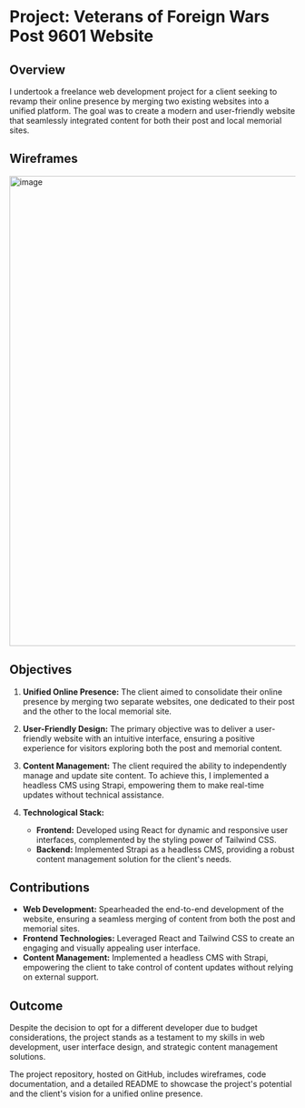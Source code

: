 # Project: Veterans of Foreign Wars Post 9601 Website

## Overview

I undertook a freelance web development project for a client seeking to revamp their online presence by merging two existing websites into a unified platform. The goal was to create a modern and user-friendly website that seamlessly integrated content for both their post and local memorial sites.

## Wireframes
<img width="826" alt="image" src="https://github.com/CodingMauri/vfwSite/assets/106369465/2792347a-43f2-4e39-b32c-c64d54f62d4b">



## Objectives

1. **Unified Online Presence:** The client aimed to consolidate their online presence by merging two separate websites, one dedicated to their post and the other to the local memorial site.

2. **User-Friendly Design:** The primary objective was to deliver a user-friendly website with an intuitive interface, ensuring a positive experience for visitors exploring both the post and memorial content.

3. **Content Management:** The client required the ability to independently manage and update site content. To achieve this, I implemented a headless CMS using Strapi, empowering them to make real-time updates without technical assistance.

4. **Technological Stack:**
   - **Frontend:** Developed using React for dynamic and responsive user interfaces, complemented by the styling power of Tailwind CSS.
   - **Backend:** Implemented Strapi as a headless CMS, providing a robust content management solution for the client's needs.



## Contributions

- **Web Development:** Spearheaded the end-to-end development of the website, ensuring a seamless merging of content from both the post and memorial sites.
- **Frontend Technologies:** Leveraged React and Tailwind CSS to create an engaging and visually appealing user interface.
- **Content Management:** Implemented a headless CMS with Strapi, empowering the client to take control of content updates without relying on external support.

## Outcome

Despite the decision to opt for a different developer due to budget considerations, the project stands as a testament to my skills in web development, user interface design, and strategic content management solutions.

The project repository, hosted on GitHub, includes wireframes, code documentation, and a detailed README to showcase the project's potential and the client's vision for a unified online presence.
